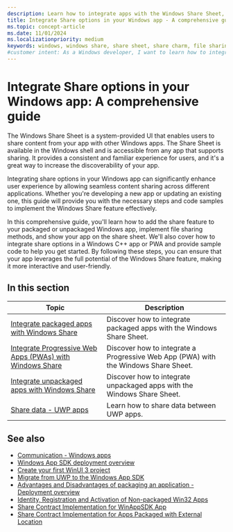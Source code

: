 ```yaml
---
description: Learn how to integrate apps with the Windows Share Sheet, a system-provided UI that enables users to share content from your app with other Windows apps.
title: Integrate Share options in your Windows app - A comprehensive guide
ms.topic: concept-article
ms.date: 11/01/2024
ms.localizationpriority: medium
keywords: windows, windows share, share sheet, share charm, file sharing, sharesheet, share button, share option, pwa, packaged apps, windows 11, c++
#customer intent: As a Windows developer, I want to learn how to integrate share options in my Windows app so that users can share content with other Windows apps.
---
```


# Integrate Share options in your Windows app: A comprehensive guide

The Windows Share Sheet is a system-provided UI that enables users to share content from your app with other Windows apps. The Share Sheet is available in the Windows shell and is accessible from any app that supports sharing. It provides a consistent and familiar experience for users, and it's a great way to increase the discoverability of your app.

Integrating share options in your Windows app can significantly enhance user experience by allowing seamless content sharing across different applications. Whether you're developing a new app or updating an existing one, this guide will provide you with the necessary steps and code samples to implement the Windows Share feature effectively.

In this comprehensive guide, you'll learn how to add the share feature to your packaged or unpackaged Windows app, implement file sharing methods, and show your app on the share sheet. We'll also cover how to integrate share options in a Windows C++ app or PWA and provide sample code to help you get started. By following these steps, you can ensure that your app leverages the full potential of the Windows Share feature, making it more interactive and user-friendly.

## In this section

| Topic | Description |
|--|--|
| [Integrate packaged apps with Windows Share](integrate-sharesheet-packaged.md) | Discover how to integrate packaged apps with the Windows Share Sheet. |
| [Integrate Progressive Web Apps (PWAs) with Windows Share](integrate-sharesheet-pwa.md) | Discover how to integrate a Progressive Web App (PWA) with the Windows Share Sheet. |
| [Integrate unpackaged apps with Windows Share](integrate-sharesheet-unpackaged.md) | Discover how to integrate unpackaged apps with the Windows Share Sheet. |
| [Share data - UWP apps](/windows/uwp/app-to-app/share-data) | Learn how to share data between UWP apps. |

## See also

- [Communication - Windows apps](/windows/apps/develop/communication)
- [Windows App SDK deployment overview](/windows/apps/package-and-deploy/deploy-overview)
- [Create your first WinUI 3 project](/windows/apps/winui/winui3/create-your-first-winui3-app)
- [Migrate from UWP to the Windows App SDK](/windows/apps/windows-app-sdk/migrate-to-windows-app-sdk/migrate-to-windows-app-sdk-ovw)
- [Advantages and Disadvantages of packaging an application - Deployment overview](/windows/apps/package-and-deploy/#advantages-and-disadvantages-of-packaging-your-app)
- [Identity, Registration and Activation of Non-packaged Win32 Apps](https://blogs.windows.com/windowsdeveloper/2019/10/29/identity-registration-and-activation-of-non-packaged-win32-apps/)
- [Share Contract Implementation for WinAppSDK App](https://github.com/kmahone/WindowsAppSDK-Samples/tree/user/kmahone/shareapp/Samples/AppLifecycle/ShareTarget/WinUI-CS-ShareTargetSampleApp)
- [Share Contract Implementation for Apps Packaged with External Location](https://github.com/microsoft/AppModelSamples/blob/master/Samples/SparsePackages/PhotoStoreDemo/StartUp.cs)
